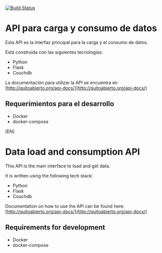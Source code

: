 [![Build Status](https://snap-ci.com/QuitoAbierto/api-datos/branch/master/build_image)](https://snap-ci.com/QuitoAbierto/api-datos/branch/master)

# API para carga y consumo de datos

Esta API es la interfaz principal para la carga y el consumo de datos.

Está construida con las siguientes tecnologías:

- Python
- Flask
- Couchdb

La documentación para utilizar la API se encuentra en [http://quitoabierto.org/api-docs/](http://quitoabierto.org/api-docs/)

## Requerimientos para el desarrollo

- Docker
- docker-compose

[EN]

# Data load and consumption API

This API is the main interface to load and get data.

It is written using the following tech stack:

- Python
- Flask
- Couchdb

Documentation on how to use the API can be found here: [http://quitoabierto.org/api-docs/](http://quitoabierto.org/api-docs/)

## Requirements for development

- Docker
- docker-compose
